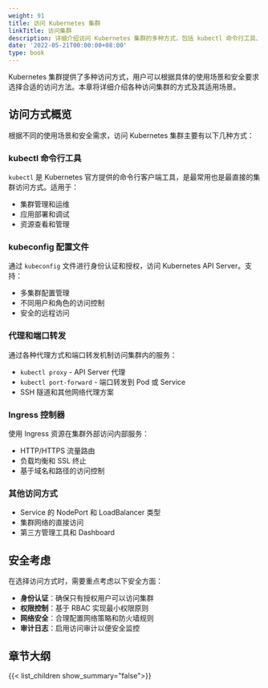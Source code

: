 ```yaml
---
weight: 91
title: 访问 Kubernetes 集群
linkTitle: 访问集群
description: 详细介绍访问 Kubernetes 集群的多种方式，包括 kubectl 命令行工具、kubeconfig 配置、代理转发、Ingress 控制器等方法，帮助用户选择合适的集群访问方案。
date: '2022-05-21T00:00:00+08:00'
type: book
---
```


Kubernetes 集群提供了多种访问方式，用户可以根据具体的使用场景和安全要求选择合适的访问方法。本章将详细介绍各种访问集群的方式及其适用场景。

## 访问方式概览

根据不同的使用场景和安全需求，访问 Kubernetes 集群主要有以下几种方式：

### kubectl 命令行工具

`kubectl` 是 Kubernetes 官方提供的命令行客户端工具，是最常用也是最直接的集群访问方式。适用于：

- 集群管理和运维
- 应用部署和调试
- 资源查看和管理

### kubeconfig 配置文件

通过 `kubeconfig` 文件进行身份认证和授权，访问 Kubernetes API Server。支持：

- 多集群配置管理
- 不同用户和角色的访问控制
- 安全的远程访问

### 代理和端口转发

通过各种代理方式和端口转发机制访问集群内的服务：

- `kubectl proxy` - API Server 代理
- `kubectl port-forward` - 端口转发到 Pod 或 Service
- SSH 隧道和其他网络代理方案

### Ingress 控制器

使用 Ingress 资源在集群外部访问内部服务：

- HTTP/HTTPS 流量路由
- 负载均衡和 SSL 终止
- 基于域名和路径的访问控制

### 其他访问方式

- Service 的 NodePort 和 LoadBalancer 类型
- 集群网络的直接访问
- 第三方管理工具和 Dashboard

## 安全考虑

在选择访问方式时，需要重点考虑以下安全方面：

- **身份认证**：确保只有授权用户可以访问集群
- **权限控制**：基于 RBAC 实现最小权限原则
- **网络安全**：合理配置网络策略和防火墙规则
- **审计日志**：启用访问审计以便安全监控

## 章节大纲

{{< list_children show_summary="false">}}
